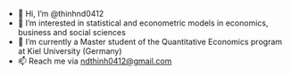 - 👋 Hi, I’m @thinhnd0412
- 👀 I’m interested in statistical and econometric models in economics, business and social sciences
- 🌱 I’m currently a Master student of the Quantitative Economics program at Kiel University (Germany)
- 📫 Reach me via ndthinh0412@gmail.com 

<!---
thinhnd0412/thinhnd0412 is a ✨ special ✨ repository because its `README.md` (this file) appears on your GitHub profile.
You can click the Preview link to take a look at your changes.
--->
